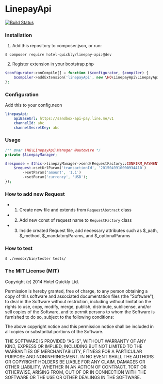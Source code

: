 # LinepayApi

[![Build Status](https://travis-ci.org/HotelQuickly/LinepayApi.svg?branch=master)](https://travis-ci.org/HotelQuickly/LinepayApi)


### Installation
1) Add this repository to composer.json, or run:
```sh
$ composer require hotel-quickly/linepay-api:@dev
```
2) Register extension in your bootstrap.php
```php
$configurator->onCompile[] = function ($configurator, $compiler) {
    $compiler->addExtension('linepayApi', new \HQ\LinepayApi\LinepayApiExtension());
};
```

### Configuration
Add this to your config.neon
```yml
linepayApi:
	apiBaseUrl: https://sandbox-api-pay.line.me/v1
    channelId: abc
    channelSecretKey: abc
```

### Usage
```php
/** @var \HQ\LinepayApi\Manager @autowire */
private $linepayManager;

$response = $this->linepayManager->send(RequestFactory::CONFIRM_PAYMENT, function(ConfirmPayment $request) {
	$request->setUrlParam('transactionId', '2015049910000934410')
		->setParam('amount', '1.1')
		->setParam('currency', 'USD');
});
```

### How to add new Request
- 1) Create new file and extends from `RequestAbstract` class
- 2) Add new const of request name to `RequestFactory` class
- 3) Inside created Request file, add necessary attributes such as $_path, $_method, $_mandatoryParams, and $_optionalParams

### How to test
```sh
$ ./vendor/bin/tester tests/
```

### The MIT License (MIT)
Copyright (c) 2014 Hotel Quickly Ltd.

Permission is hereby granted, free of charge, to any person obtaining a copy
of this software and associated documentation files (the "Software"), to deal
in the Software without restriction, including without limitation the rights
to use, copy, modify, merge, publish, distribute, sublicense, and/or sell
copies of the Software, and to permit persons to whom the Software is
furnished to do so, subject to the following conditions:

The above copyright notice and this permission notice shall be included in
all copies or substantial portions of the Software.

THE SOFTWARE IS PROVIDED "AS IS", WITHOUT WARRANTY OF ANY KIND, EXPRESS OR
IMPLIED, INCLUDING BUT NOT LIMITED TO THE WARRANTIES OF MERCHANTABILITY,
FITNESS FOR A PARTICULAR PURPOSE AND NONINFRINGEMENT. IN NO EVENT SHALL THE
AUTHORS OR COPYRIGHT HOLDERS BE LIABLE FOR ANY CLAIM, DAMAGES OR OTHER
LIABILITY, WHETHER IN AN ACTION OF CONTRACT, TORT OR OTHERWISE, ARISING FROM,
OUT OF OR IN CONNECTION WITH THE SOFTWARE OR THE USE OR OTHER DEALINGS IN
THE SOFTWARE.